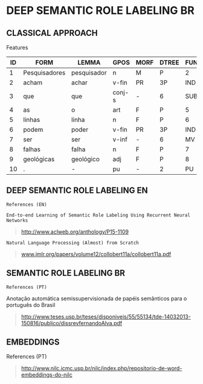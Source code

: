 # DEEP SEMANTIC ROLE LABELING BR
## CLASSICAL APPROACH

Features

| ID | FORM          | LEMMA       | GPOS   | MORF      | DTREE | FUNC | CTREE     | PRED  | ARG   |
|----|---------------|-------------|--------|-----------|-------|------|-----------|-------|-------|
| 1  | Pesquisadores | pesquisador | n      | M|P       | 2     | SUBJ | (FCL(NP*) | -     | (A0*) |
| 2  | acham         | achar       | v-fin  | PR|3P|IND | 0     | STA  | (VP*)     | achar | (V*)  |
| 3  | que           | que         | conj-s | -         | 6     | SUB  | (FCL*     | -     | (A1*  |
| 4  | as            | o           | art    | F|P       | 5     | >N   | (NP*      | -     | *     |
| 5  | linhas        | linha       | n      | F|P       | 6     | SUBJ | *)        | -     | *     |
| 6  | podem         | poder       | v-fin  | PR|3P|IND | 2     | ACC  | (VP*      | -     | *     |
| 7  | ser           | ser         | v-inf  | -         | 6     | MV   | *)        | -     | *     |
| 8  | falhas        | falha       | n      | F|P       | 7     | SC   | (NP*      | -     | *     |
| 9  | geológicas    | geológico   | adj    | F|P       | 8     | N<   | (ADJP*))) | -     | *)    |
| 10 | .             | -           | pu     | -         | 2     | PU   | *)        | -     | *     |

## DEEP SEMANTIC ROLE LABELING EN
	References (EN)
	
	End-to-end Learning of Semantic Role Labeling Using Recurrent Neural Networks
>http://www.aclweb.org/anthology/P15-1109

	Natural Language Processing (Almost) from Scratch
>www.jmlr.org/papers/volume12/collobert11a/collobert11a.pdf

## SEMANTIC ROLE LABELING BR
	References (PT)
Anotação automática semissupervisionada de papéis semânticos para o português do Brasil
>http://www.teses.usp.br/teses/disponiveis/55/55134/tde-14032013-150816/publico/dissrevfernandoAlva.pdf

## EMBEDDINGS
References (PT)
> http://www.nilc.icmc.usp.br/nilc/index.php/repositorio-de-word-embeddings-do-nilc



